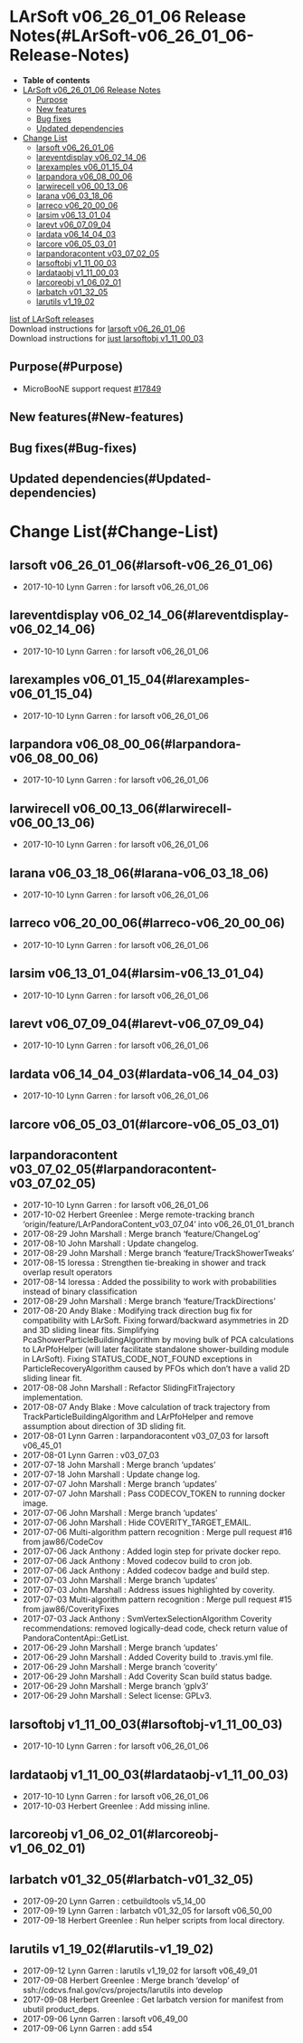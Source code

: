 LArSoft v06\_26\_01\_06 Release Notes(#LArSoft-v06_26_01_06-Release-Notes)
=============================================================================

-   **Table of contents**
-   [LArSoft v06\_26\_01\_06 Release Notes](#LArSoft-v06_26_01_06-Release-Notes)
    -   [Purpose](#Purpose)
    -   [New features](#New-features)
    -   [Bug fixes](#Bug-fixes)
    -   [Updated dependencies](#Updated-dependencies)
-   [Change List](#Change-List)
    -   [larsoft v06\_26\_01\_06](#larsoft-v06_26_01_06)
    -   [lareventdisplay v06\_02\_14\_06](#lareventdisplay-v06_02_14_06)
    -   [larexamples v06\_01\_15\_04](#larexamples-v06_01_15_04)
    -   [larpandora v06\_08\_00\_06](#larpandora-v06_08_00_06)
    -   [larwirecell v06\_00\_13\_06](#larwirecell-v06_00_13_06)
    -   [larana v06\_03\_18\_06](#larana-v06_03_18_06)
    -   [larreco v06\_20\_00\_06](#larreco-v06_20_00_06)
    -   [larsim v06\_13\_01\_04](#larsim-v06_13_01_04)
    -   [larevt v06\_07\_09\_04](#larevt-v06_07_09_04)
    -   [lardata v06\_14\_04\_03](#lardata-v06_14_04_03)
    -   [larcore v06\_05\_03\_01](#larcore-v06_05_03_01)
    -   [larpandoracontent v03\_07\_02\_05](#larpandoracontent-v03_07_02_05)
    -   [larsoftobj v1\_11\_00\_03](#larsoftobj-v1_11_00_03)
    -   [lardataobj v1\_11\_00\_03](#lardataobj-v1_11_00_03)
    -   [larcoreobj v1\_06\_02\_01](#larcoreobj-v1_06_02_01)
    -   [larbatch v01\_32\_05](#larbatch-v01_32_05)
    -   [larutils v1\_19\_02](#larutils-v1_19_02)

[list of LArSoft releases](LArSoft_release_list)\
Download instructions for [larsoft v06\_26\_01\_06](http://scisoft.fnal.gov/scisoft/bundles/larsoft/v06_26_01_06/larsoft-v06_26_01_06.html)\
Download instructions for [just larsoftobj v1\_11\_00\_03](http://scisoft.fnal.gov/scisoft/bundles/larsoftobj/v1_11_00_03/larsoftobj-v1_11_00_03.html)

Purpose(#Purpose)
--------------------

-   MicroBooNE support request [\#17849](/redmine/issues/17849 "Support: Request patch release larsoft v06_26_01_06 (Closed)")

New features(#New-features)
------------------------------

Bug fixes(#Bug-fixes)
------------------------

Updated dependencies(#Updated-dependencies)
----------------------------------------------

Change List(#Change-List)
============================

larsoft v06\_26\_01\_06(#larsoft-v06_26_01_06)
-------------------------------------------------

-   2017-10-10 Lynn Garren : for larsoft v06\_26\_01\_06

lareventdisplay v06\_02\_14\_06(#lareventdisplay-v06_02_14_06)
-----------------------------------------------------------------

-   2017-10-10 Lynn Garren : for larsoft v06\_26\_01\_06

larexamples v06\_01\_15\_04(#larexamples-v06_01_15_04)
---------------------------------------------------------

-   2017-10-10 Lynn Garren : for larsoft v06\_26\_01\_06

larpandora v06\_08\_00\_06(#larpandora-v06_08_00_06)
-------------------------------------------------------

-   2017-10-10 Lynn Garren : for larsoft v06\_26\_01\_06

larwirecell v06\_00\_13\_06(#larwirecell-v06_00_13_06)
---------------------------------------------------------

-   2017-10-10 Lynn Garren : for larsoft v06\_26\_01\_06

larana v06\_03\_18\_06(#larana-v06_03_18_06)
-----------------------------------------------

-   2017-10-10 Lynn Garren : for larsoft v06\_26\_01\_06

larreco v06\_20\_00\_06(#larreco-v06_20_00_06)
-------------------------------------------------

-   2017-10-10 Lynn Garren : for larsoft v06\_26\_01\_06

larsim v06\_13\_01\_04(#larsim-v06_13_01_04)
-----------------------------------------------

-   2017-10-10 Lynn Garren : for larsoft v06\_26\_01\_06

larevt v06\_07\_09\_04(#larevt-v06_07_09_04)
-----------------------------------------------

-   2017-10-10 Lynn Garren : for larsoft v06\_26\_01\_06

lardata v06\_14\_04\_03(#lardata-v06_14_04_03)
-------------------------------------------------

-   2017-10-10 Lynn Garren : for larsoft v06\_26\_01\_06

larcore v06\_05\_03\_01(#larcore-v06_05_03_01)
-------------------------------------------------

larpandoracontent v03\_07\_02\_05(#larpandoracontent-v03_07_02_05)
---------------------------------------------------------------------

-   2017-10-10 Lynn Garren : for larsoft v06\_26\_01\_06
-   2017-10-02 Herbert Greenlee : Merge remote-tracking branch ‘origin/feature/LArPandoraContent\_v03\_07\_04’ into v06\_26\_01\_01\_branch
-   2017-08-29 John Marshall : Merge branch ‘feature/ChangeLog’
-   2017-08-10 John Marshall : Update changelog.
-   2017-08-29 John Marshall : Merge branch ‘feature/TrackShowerTweaks’
-   2017-08-15 loressa : Strengthen tie-breaking in shower and track overlap result operators
-   2017-08-14 loressa : Added the possibility to work with probabilities instead of binary classification
-   2017-08-29 John Marshall : Merge branch ‘feature/TrackDirections’
-   2017-08-20 Andy Blake : Modifying track direction bug fix for compatibility with LArSoft. Fixing forward/backward asymmetries in 2D and 3D sliding linear fits. Simplifying PcaShowerParticleBuildingAlgorithm by moving bulk of PCA calculations to LArPfoHelper (will later facilitate standalone shower-building module in LArSoft). Fixing STATUS\_CODE\_NOT\_FOUND exceptions in ParticleRecoveryAlgorithm caused by PFOs which don’t have a valid 2D sliding linear fit.
-   2017-08-08 John Marshall : Refactor SlidingFitTrajectory implementation.
-   2017-08-07 Andy Blake : Move calculation of track trajectory from TrackParticleBuildingAlgorithm and LArPfoHelper and remove assumption about direction of 3D sliding fit.
-   2017-08-01 Lynn Garren : larpandoracontent v03\_07\_03 for larsoft v06\_45\_01
-   2017-08-01 Lynn Garren : v03\_07\_03
-   2017-07-18 John Marshall : Merge branch ‘updates’
-   2017-07-18 John Marshall : Update change log.
-   2017-07-07 John Marshall : Merge branch ‘updates’
-   2017-07-07 John Marshall : Pass CODECOV\_TOKEN to running docker image.
-   2017-07-06 John Marshall : Merge branch ‘updates’
-   2017-07-06 John Marshall : Hide COVERITY\_TARGET\_EMAIL.
-   2017-07-06 Multi-algorithm pattern recognition : Merge pull request \#16 from jaw86/CodeCov
-   2017-07-06 Jack Anthony : Added login step for private docker repo.
-   2017-07-06 Jack Anthony : Moved codecov build to cron job.
-   2017-07-06 Jack Anthony : Added codecov badge and build step.
-   2017-07-03 John Marshall : Merge branch ‘updates’
-   2017-07-03 John Marshall : Address issues highlighted by coverity.
-   2017-07-03 Multi-algorithm pattern recognition : Merge pull request \#15 from jaw86/CoverityFixes
-   2017-07-03 Jack Anthony : SvmVertexSelectionAlgorithm Coverity recommendations: removed logically-dead code, check return value of PandoraContentApi::GetList.
-   2017-06-29 John Marshall : Merge branch ‘updates’
-   2017-06-29 John Marshall : Added Coverity build to .travis.yml file.
-   2017-06-29 John Marshall : Merge branch ‘coverity’
-   2017-06-29 John Marshall : Add Coverity Scan build status badge.
-   2017-06-29 John Marshall : Merge branch ‘gplv3’
-   2017-06-29 John Marshall : Select license: GPLv3.

larsoftobj v1\_11\_00\_03(#larsoftobj-v1_11_00_03)
-----------------------------------------------------

-   2017-10-10 Lynn Garren : for larsoft v06\_26\_01\_06

lardataobj v1\_11\_00\_03(#lardataobj-v1_11_00_03)
-----------------------------------------------------

-   2017-10-10 Lynn Garren : for larsoft v06\_26\_01\_06
-   2017-10-03 Herbert Greenlee : Add missing inline.

larcoreobj v1\_06\_02\_01(#larcoreobj-v1_06_02_01)
-----------------------------------------------------

larbatch v01\_32\_05(#larbatch-v01_32_05)
--------------------------------------------

-   2017-09-20 Lynn Garren : cetbuildtools v5\_14\_00
-   2017-09-19 Lynn Garren : larbatch v01\_32\_05 for larsoft v06\_50\_00
-   2017-09-18 Herbert Greenlee : Run helper scripts from local directory.

larutils v1\_19\_02(#larutils-v1_19_02)
------------------------------------------

-   2017-09-12 Lynn Garren : larutils v1\_19\_02 for larsoft v06\_49\_01
-   2017-09-08 Herbert Greenlee : Merge branch ‘develop’ of ssh://cdcvs.fnal.gov/cvs/projects/larutils into develop
-   2017-09-08 Herbert Greenlee : Get larbatch version for manifest from ubutil product\_deps.
-   2017-09-06 Lynn Garren : larsoft v06\_49\_00
-   2017-09-06 Lynn Garren : add s54
